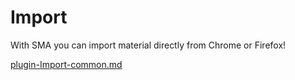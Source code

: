 # Import

With SMA you can import material directly from Chrome or Firefox!

[plugin-Import-common.md](plugin-Import-common.md ':include')